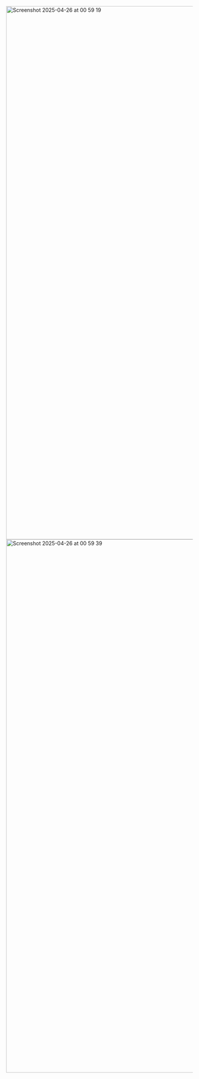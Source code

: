 <img width="1440" alt="Screenshot 2025-04-26 at 00 59 19" src="https://github.com/user-attachments/assets/55fed469-9c88-4c9d-9db7-25c4c9f5684e" />
<img width="1440" alt="Screenshot 2025-04-26 at 00 59 39" src="https://github.com/user-attachments/assets/90708e26-1236-4c55-940e-bda393a3627c" />
